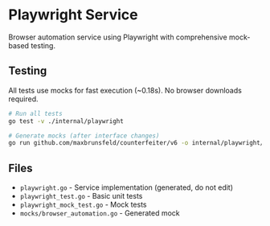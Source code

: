 # Playwright Service

Browser automation service using Playwright with comprehensive mock-based testing.

## Testing

All tests use mocks for fast execution (~0.18s). No browser downloads required.

```bash
# Run all tests
go test -v ./internal/playwright

# Generate mocks (after interface changes)
go run github.com/maxbrunsfeld/counterfeiter/v6 -o internal/playwright/mocks/browser_automation.go internal/playwright BrowserAutomation
```

## Files

- `playwright.go` - Service implementation (generated, do not edit)
- `playwright_test.go` - Basic unit tests
- `playwright_mock_test.go` - Mock tests
- `mocks/browser_automation.go` - Generated mock